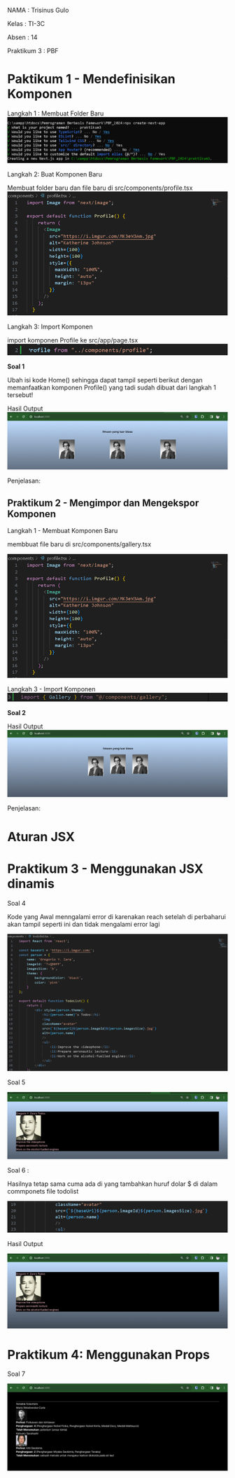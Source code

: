NAMA : Trisinus Gulo

Kelas : TI-3C

Absen : 14

Praktikum 3 : PBF

# Paktikum 1 - Mendefinisikan Komponen

Langkah 1 : Membuat Folder Baru
![test](img/Prak1_Image1.png)

Langkah 2: Buat Komponen Baru

Membuat folder baru dan file baru di src/components/profile.tsx
![test](img/Prak1_Image2.png)

Langkah 3: Import Komponen

import komponen Profile ke src/app/page.tsx
![test](img/Prak1_Image3.png)

**Soal 1**

Ubah isi kode Home() sehingga dapat tampil seperti berikut dengan memanfaatkan komponen Profile() yang tadi sudah dibuat dari langkah 1 tersebut!

Hasil Output
![test](img/Hasil_Prak1.png)

Penjelasan:

## Praktikum 2 - Mengimpor dan Mengekspor Komponen

Langkah 1 - Membuat Komponen Baru

membbuat file baru di src/components/gallery.tsx

![test](img/Prak1_Image2.png)

Langkah 3 - Import Komponen
![test](img/Prak2_Image2.png)

**Soal 2**

Hasil Output
![test](img/Hasil_Prak2.png)

Penjelasan:

# Aturan JSX


# Praktikum 3 - Menggunakan JSX dinamis

Soal 4

Kode yang Awal menngalami error di karenakan reach setelah di perbaharui akan tampil seperti ini dan tidak mengalami error lagi 

![test](img/Prak3_Image1.png)

Soal 5

![test](img/hasil_soal%205.png)

Soal 6  :

Hasilnya tetap sama cuma ada di yang tambahkan huruf dolar $ di dalam commponets file todolist

![test](img/image1_Soal6.png)

Hasil Output

![test](img/hasil_Soal6.png)

# Praktikum 4: Menggunakan Props

Soal 7

![test](img/hasil_Soal7.png)


